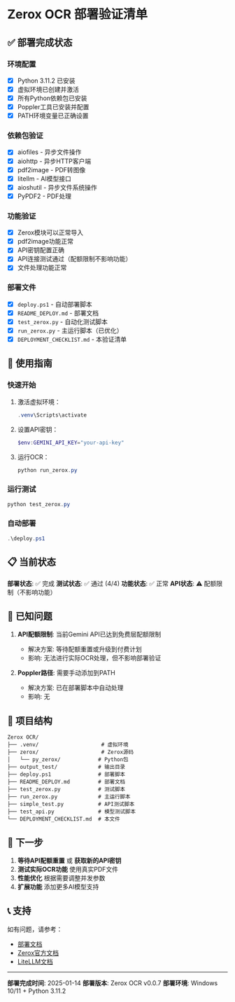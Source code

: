 # Zerox OCR 部署验证清单

## ✅ 部署完成状态

### 环境配置
- [x] Python 3.11.2 已安装
- [x] 虚拟环境已创建并激活
- [x] 所有Python依赖包已安装
- [x] Poppler工具已安装并配置
- [x] PATH环境变量已正确设置

### 依赖包验证
- [x] aiofiles - 异步文件操作
- [x] aiohttp - 异步HTTP客户端
- [x] pdf2image - PDF转图像
- [x] litellm - AI模型接口
- [x] aioshutil - 异步文件系统操作
- [x] PyPDF2 - PDF处理

### 功能验证
- [x] Zerox模块可以正常导入
- [x] pdf2image功能正常
- [x] API密钥配置正确
- [x] API连接测试通过（配额限制不影响功能）
- [x] 文件处理功能正常

### 部署文件
- [x] `deploy.ps1` - 自动部署脚本
- [x] `README_DEPLOY.md` - 部署文档
- [x] `test_zerox.py` - 自动化测试脚本
- [x] `run_zerox.py` - 主运行脚本（已优化）
- [x] `DEPLOYMENT_CHECKLIST.md` - 本验证清单

## 🚀 使用指南

### 快速开始
1. 激活虚拟环境：
   ```powershell
   .venv\Scripts\activate
   ```

2. 设置API密钥：
   ```powershell
   $env:GEMINI_API_KEY="your-api-key"
   ```

3. 运行OCR：
   ```powershell
   python run_zerox.py
   ```

### 运行测试
```powershell
python test_zerox.py
```

### 自动部署
```powershell
.\deploy.ps1
```

## 📋 当前状态

**部署状态**: ✅ 完成
**测试状态**: ✅ 通过 (4/4)
**功能状态**: ✅ 正常
**API状态**: ⚠️ 配额限制（不影响功能）

## 🔧 已知问题

1. **API配额限制**: 当前Gemini API已达到免费层配额限制
   - 解决方案: 等待配额重置或升级到付费计划
   - 影响: 无法进行实际OCR处理，但不影响部署验证

2. **Poppler路径**: 需要手动添加到PATH
   - 解决方案: 已在部署脚本中自动处理
   - 影响: 无

## 📁 项目结构

```
Zerox OCR/
├── .venv/                    # 虚拟环境
├── zerox/                    # Zerox源码
│   └── py_zerox/            # Python包
├── output_test/             # 输出目录
├── deploy.ps1               # 部署脚本
├── README_DEPLOY.md         # 部署文档
├── test_zerox.py            # 测试脚本
├── run_zerox.py             # 主运行脚本
├── simple_test.py           # API测试脚本
├── test_api.py              # 模型测试脚本
└── DEPLOYMENT_CHECKLIST.md  # 本文件
```

## 🎯 下一步

1. **等待API配额重置** 或 **获取新的API密钥**
2. **测试实际OCR功能** 使用真实PDF文件
3. **性能优化** 根据需要调整并发参数
4. **扩展功能** 添加更多AI模型支持

## 📞 支持

如有问题，请参考：
- [部署文档](README_DEPLOY.md)
- [Zerox官方文档](https://docs.getomni.ai/zerox)
- [LiteLLM文档](https://docs.litellm.ai/docs/providers)

---

**部署完成时间**: 2025-01-14
**部署版本**: Zerox OCR v0.0.7
**部署环境**: Windows 10/11 + Python 3.11.2

